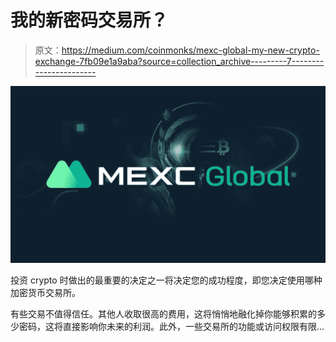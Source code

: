 # 我的新密码交易所？

> 原文：<https://medium.com/coinmonks/mexc-global-my-new-crypto-exchange-7fb09e1a9aba?source=collection_archive---------7----------------------->

![](img/84f0e0d589746338339812151f4bb445.png)

投资 crypto 时做出的最重要的决定之一将决定您的成功程度，即您决定使用哪种加密货币交易所。

有些交易不值得信任。其他人收取很高的费用，这将悄悄地融化掉你能够积累的多少密码，这将直接影响你未来的利润。此外，一些交易所的功能或访问权限有限…